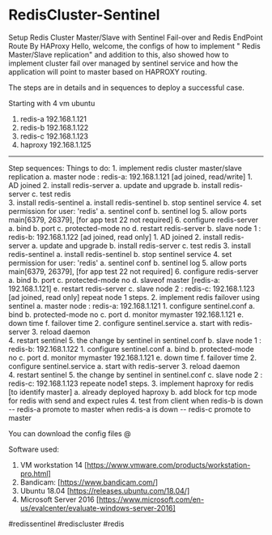 # RedisCluster-Sentinel
Setup Redis Cluster Master/Slave with Sentinel Fail-over and Redis EndPoint Route By HAProxy
Hello, welcome, the configs of how to implement " Redis Master/Slave replication" and addition to this, also showed how to implement cluster fail over managed by sentinel service and how the application will point to master based on HAPROXY routing.  

The steps are in details and in sequences to deploy a successful case.  

Starting with 4 vm ubuntu 
 1. redis-a 192.168.1.121
 2. redis-b 192.168.1.122
 3. redis-c 192.168.1.123
 4. haproxy 192.168.1.125
 ---------------------------------------------------
 Step sequences:
Things to do:
     1. implement redis cluster master/slave replication 
          a. master node : redis-a: 192.168.1.121 [ad joined, read/write]
               1. AD joined
               2. install redis-server
                    a. update and upgrade
                    b. install redis-server
                    c. test redis     
               3. install redis-sentinel
                    a. install redis-sentinel
                    b. stop sentinel service
               4. set permission for user: 'redis'
                    a. sentinel conf
                    b. sentinel log
               5. allow ports main[6379, 26379], [for app test 22 not required]
               6. configure redis-server
                    a. bind
                    b. port
                    c. protected-mode no
                    d. restart redis-server
          b. slave node 1 : redis-b: 192.168.1.122 [ad joined, read only]
               1. AD joined
               2. install redis-server
                    a. update and upgrade
                    b. install redis-server
                    c. test redis
               3. install redis-sentinel
                    a. install redis-sentinel
                    b. stop sentinel service
               4. set permission for user: 'redis'
                    a. sentinel conf
                    b. sentinel log
               5. allow ports main[6379, 26379], [for app test 22 not required]
               6. configure redis-server
                    a. bind
                    b. port
                    c. protected-mode no
                    d. slaveof master [redis-a: 192.168.1.121]
                    e. restart redis-server
          c. slave node 2 : redis-c: 192.168.1.123 [ad joined, read only]
               repeat node 1 steps.
     2. implement redis failover using sentinel
          a. master node : redis-a: 192.168.1.121
               1. configure sentinel.conf
                    a. bind
                    b. protected-mode no
                    c. port
                    d. monitor mymaster 192.168.1.121
                    e. down time
                    f. failover time
               2. configure sentinel.service
                    a. start with redis-server
               3. reload daemon   
               4. restart sentinel
               5. the change by sentinel in sentinel.conf
          b. slave node 1 : redis-b: 192.168.1.122
               1. configure sentinel.conf
                    a. bind
                    b. protected-mode no
                    c. port
                    d. monitor mymaster 192.168.1.121
                    e. down time
                    f. failover time
               2. configure sentinel.service
                    a. start with redis-server
               3. reload daemon   
               4. restart sentinel
               5. the change by sentinel in sentinel.conf 
          c. slave node 2 : redis-c: 192.168.1.123
              repeate node1 steps.
     3. implement haproxy for redis [to identify master]
          a. already deployed haproxy
          b. add block for tcp mode for redis with send and expect rules
     4. test from client
          when redis-b is down -- redis-a promote to master
          when redis-a is down -- redis-c promote to master

 
You can download the config files @

Software used:
1. VM workstation 14 [https://www.vmware.com/products/workstation-pro.html]
2. Bandicam: [https://www.bandicam.com/]
3. Ubuntu 18.04 [https://releases.ubuntu.com/18.04/]
4. Microsoft Server 2016 [https://www.microsoft.com/en-us/evalcenter/evaluate-windows-server-2016]




#redissentinel
#rediscluster
#redis
